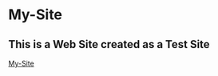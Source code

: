 # My-Site

## This is a Web Site created as a Test Site

[My-Site](https://ragipgashi.github.io/My-Site/)
